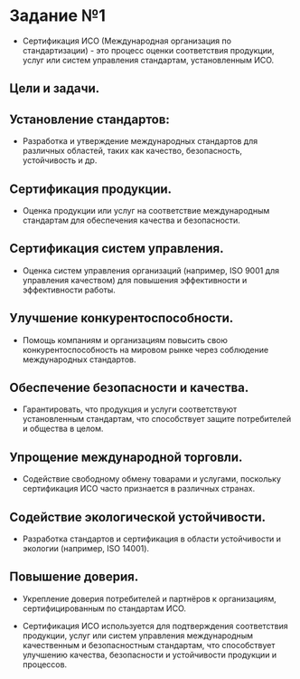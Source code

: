 # Задание №1
* Сертификация ИСО (Международная организация по стандартизации) - это процесс оценки соответствия продукции, услуг или систем управления стандартам, установленным ИСО.
## Цели и задачи.

## Установление стандартов: 
* Разработка и утверждение международных стандартов для различных областей, таких как качество, безопасность, устойчивость и др.

## Сертификация продукции.
* Оценка продукции или услуг на соответствие международным стандартам для обеспечения качества и безопасности.

## Сертификация систем управления.
* Оценка систем управления организаций (например, ISO 9001 для управления качеством) для повышения эффективности и эффективности работы.

## Улучшение конкурентоспособности. 
* Помощь компаниям и организациям повысить свою конкурентоспособность на мировом рынке через соблюдение международных стандартов.

## Обеспечение безопасности и качества.
* Гарантировать, что продукция и услуги соответствуют установленным стандартам, что способствует защите потребителей и общества в целом.

## Упрощение международной торговли.
* Содействие свободному обмену товарами и услугами, поскольку сертификация ИСО часто признается в различных странах.

## Содействие экологической устойчивости.
* Разработка стандартов и сертификация в области устойчивости и экологии (например, ISO 14001).

## Повышение доверия.
* Укрепление доверия потребителей и партнёров к организациям, сертифицированным по стандартам ИСО.

* Сертификация ИСО используется для подтверждения соответствия продукции, услуг или систем управления международным качественным и безопасностным стандартам, что способствует улучшению качества, безопасности и устойчивости продукции и процессов.